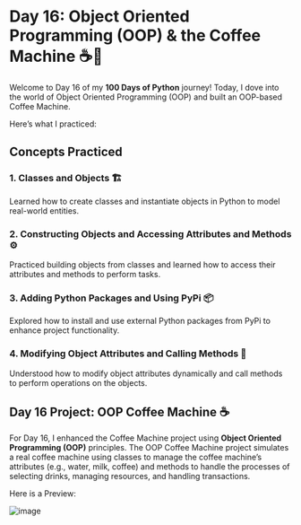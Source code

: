 # Day 16: Object Oriented Programming (OOP) & the Coffee Machine ☕️🔧

Welcome to Day 16 of my **100 Days of Python** journey! Today, I dove into the world of Object Oriented Programming (OOP) and built an OOP-based Coffee Machine. 

Here’s what I practiced:

## Concepts Practiced

### 1. Classes and Objects 🏗️
Learned how to create classes and instantiate objects in Python to model real-world entities.

### 2. Constructing Objects and Accessing Attributes and Methods ⚙️
Practiced building objects from classes and learned how to access their attributes and methods to perform tasks.

### 3. Adding Python Packages and Using PyPi 📦
Explored how to install and use external Python packages from PyPi to enhance project functionality.

### 4. Modifying Object Attributes and Calling Methods 🔄
Understood how to modify object attributes dynamically and call methods to perform operations on the objects.

## Day 16 Project: OOP Coffee Machine ☕️

For Day 16, I enhanced the Coffee Machine project using **Object Oriented Programming (OOP)** principles. 
The OOP Coffee Machine project simulates a real coffee machine using classes to manage the coffee machine’s attributes (e.g., water, milk, coffee) and methods to handle the processes of selecting drinks, managing resources, and handling transactions.

Here is a Preview:

![image](https://github.com/user-attachments/assets/0c150171-5840-40d8-b0b2-87f8af787993)

